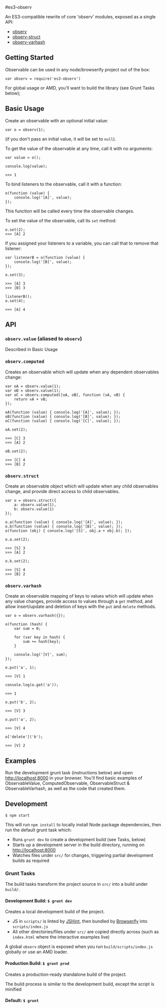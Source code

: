 #es3-observ

An ES3-compatible rewrite of core 'observ' modules, exposed as a single API:

* [observ](https://github.com/Raynos/observ)
* [observ-struct](https://github.com/Raynos/observ-struct)
* [observ-varhash](https://github.com/nrw/observ-varhash)

## Getting Started

Observable can be used in any node/browserify project out of the box:

    var observ = require('es3-observ')

For global usage or AMD, you'll want to build the library (see Grunt Tasks below);

## Basic Usage

Create an observable with an optional initial value:

    var o = observ(1);

(if you don't pass an initial value, it will be set to `null`).

To get the value of the observable at any time, call it with no arguments:

    var value = o();

    console.log(value);

    >>> 1

To bind listeners to the observable, call it with a function:

    o(function (value) {
        console.log('[A]', value);
    });

This function will be called every time the observable changes.

To set the value of the observable, call its `set` method:

    o.set(2);
    >>> [A] 2

If you assigned your listeners to a variable, you can call that to remove that listener:

    var listenerB = o(function (value) {
        console.log('[B]', value);
    });

    o.set(3);

    >>> [A] 3
    >>> [B] 3

    listenerB();
    o.set(4);

    >>> [A] 4

## API

### `observ.value` (aliased to `observ`)

Described in Basic Usage

### `observ.computed`

Creates an observable which will update when any dependent observables change:

    var oA = observ.value(1);
    var oB = observ.value(1);
    var oC = observ.computed([oA, oB], function (vA, vB) {
        return vA + vB;
    });

    oA(function (value) { console.log('[A]', value); });
    oB(function (value) { console.log('[B]', value); });
    oC(function (value) { console.log('[C]', value); });

    oA.set(2);

    >>> [C] 3
    >>> [A] 2

    oB.set(2);

    >>> [C] 4
    >>> [B] 2

### `observ.struct`

Create an observable object which will update when any child observables change, and provide direct access to child observables.

    var o = observ.struct({
        a: observ.value(1),
        b: observ.value(1)
    });

    o.a(function (value) { console.log('[A]', value); });
    o.b(function (value) { console.log('[B]', value); });
    o(function (obj) { console.log('[S]', obj.a + obj.b); });

    o.a.set(2);

    >>> [S] 3
    >>> [A] 2

    o.b.set(2);

    >>> [S] 4
    >>> [B] 2

### `observ.varhash`

Create an observable mapping of keys to values which will update when any value changes, provide access to values through a `get` method, and allow insert/update and deletion of keys with the `put` and `delete` methods.

    var o = observ.varhash({});

    o(function (hash) {
        var sum = 0;

        for (var key in hash) {
            sum += hash[key];
        }

        console.log('[V]', sum);
    });

    o.put('a', 1);

    >>> [V] 1

    console.log(o.get('a'));

    >>> 1

    o.put('b', 2);

    >>> [V] 3

    o.put('a', 2);

    >>> [V] 4

    o['delete']('b');

    >>> [V] 2

## Examples

Run the development grunt task (instructions below) and open [http://localhost:8000](http://localhost:8000) in your browser. You'll find basic examples of ObservableValue, ComputedObservable, ObservableStruct & ObservableVarhash, as well as the code that created them.

## Development

```
$ npm start
```

This will run `npm install` to locally install Node package dependencies, then run the default grunt task which:

* Runs `grunt dev` to create a development build (see Tasks, below)
* Starts up a development server in the build directory, running on [http://localhost:8000](http://localhost:8000)
* Watches files under `src/` for changes, triggering partial development builds as required

### Grunt Tasks

The build tasks transform the project source in `src/` into a build under `build/`.

#### Development Build: `$ grunt dev`

Creates a local development build of the project.

* JS in `scripts/` is linted by [JSHint](http://jshint.com/), then bundled by [Browserify](http://browserify.org/) into `scripts/index.js`
* All other directories/files under `src/` are copied directly across (such as `index.html` where the interactive examples live)

A global `observ` object is exposed when you run `build/scripts/index.js` globally or use an AMD loader.

#### Production Build: `$ grunt prod`

Creates a production-ready standalone build of the project.

The build process is similar to the development build, except the script is minified

#### Default: `$ grunt`
